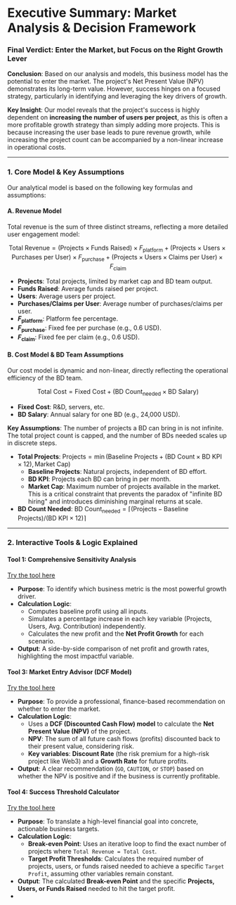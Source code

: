 # Executive Summary: Market Analysis & Decision Framework

### **Final Verdict: Enter the Market, but Focus on the Right Growth Lever**

**Conclusion**: Based on our analysis and models, this business model has the potential to enter the market. The project's Net Present Value (NPV) demonstrates its long-term value. However, success hinges on a focused strategy, particularly in identifying and leveraging the key drivers of growth.

**Key Insight**: Our model reveals that the project's success is highly dependent on **increasing the number of users per project**, as this is often a more profitable growth strategy than simply adding more projects. This is because increasing the user base leads to pure revenue growth, while increasing the project count can be accompanied by a non-linear increase in operational costs.

---

### **1. Core Model & Key Assumptions**

Our analytical model is based on the following key formulas and assumptions:

#### **A. Revenue Model**

Total revenue is the sum of three distinct streams, reflecting a more detailed user engagement model:

$$
\text{Total Revenue} = (\text{Projects} \times \text{Funds Raised}) \times F_{\text{platform}} + (\text{Projects} \times \text{Users} \times \text{Purchases per User}) \times F_{\text{purchase}} + (\text{Projects} \times \text{Users} \times \text{Claims per User}) \times F_{\text{claim}}
$$

* **Projects**: Total projects, limited by market cap and BD team output.
* **Funds Raised**: Average funds raised per project.
* **Users**: Average users per project.
* **Purchases/Claims per User**: Average number of purchases/claims per user.
* **$F_{\text{platform}}$**: Platform fee percentage.
* **$F_{\text{purchase}}$**: Fixed fee per purchase (e.g., 0.6 USD).
* **$F_{\text{claim}}$**: Fixed fee per claim (e.g., 0.6 USD).

#### **B. Cost Model & BD Team Assumptions**

Our cost model is dynamic and non-linear, directly reflecting the operational efficiency of the BD team.

$$
\text{Total Cost} = \text{Fixed Cost} + (\text{BD Count}_{\text{needed}} \times \text{BD Salary})
$$

* **Fixed Cost**: R&D, servers, etc.
* **BD Salary**: Annual salary for one BD (e.g., 24,000 USD).

**Key Assumptions**: The number of projects a BD can bring in is not infinite. The total project count is capped, and the number of BDs needed scales up in discrete steps.
* **Total Projects**: $\text{Projects} = \min(\text{Baseline Projects} + (\text{BD Count} \times \text{BD KPI} \times 12), \text{Market Cap})$
    * **Baseline Projects**: Natural projects, independent of BD effort.
    * **BD KPI**: Projects each BD can bring in per month.
    * **Market Cap**: Maximum number of projects available in the market. This is a critical constraint that prevents the paradox of "infinite BD hiring" and introduces diminishing marginal returns at scale.
* **BD Count Needed**: $\text{BD Count}_{\text{needed}} = \lceil (\text{Projects} - \text{Baseline Projects}) / (\text{BD KPI} \times 12) \rceil$

---

### **2. Interactive Tools & Logic Explained**

#### **Tool 1: Comprehensive Sensitivity Analysis**
[Try the tool here](https://wynn-web.github.io/Sui-ICO-Analysis-Tools/Comprehensive%20Sensitivity%20Analysis.html)

* **Purpose**: To identify which business metric is the most powerful growth driver.
* **Calculation Logic**:
    * Computes baseline profit using all inputs.
    * Simulates a percentage increase in each key variable (Projects, Users, Avg. Contribution) independently.
    * Calculates the new profit and the **Net Profit Growth** for each scenario.
* **Output**: A side-by-side comparison of net profit and growth rates, highlighting the most impactful variable.

#### **Tool 3: Market Entry Advisor (DCF Model)**
[Try the tool here](https://wynn-web.github.io/Sui-ICO-Analysis-Tools/market_entry_advisor.html)

* **Purpose**: To provide a professional, finance-based recommendation on whether to enter the market.
* **Calculation Logic**:
    * Uses a **DCF (Discounted Cash Flow) model** to calculate the **Net Present Value (NPV)** of the project.
    * **NPV**: The sum of all future cash flows (profits) discounted back to their present value, considering risk.
    * **Key variables**: **Discount Rate** (the risk premium for a high-risk project like Web3) and a **Growth Rate** for future profits.
* **Output**: A clear recommendation (`GO`, `CAUTION`, or `STOP`) based on whether the NPV is positive and if the business is currently profitable.

#### **Tool 4: Success Threshold Calculator**
[Try the tool here](https://wynn-web.github.io/Sui-ICO-Analysis-Tools/success_threshold_calculator.html)

* **Purpose**: To translate a high-level financial goal into concrete, actionable business targets.
* **Calculation Logic**:
    * **Break-even Point**: Uses an iterative loop to find the exact number of projects where `Total Revenue = Total Cost`.
    * **Target Profit Thresholds**: Calculates the required number of projects, users, or funds raised needed to achieve a specific `Target Profit`, assuming other variables remain constant.
* **Output**: The calculated **Break-even Point** and the specific **Projects, Users, or Funds Raised** needed to hit the target profit.
* 
